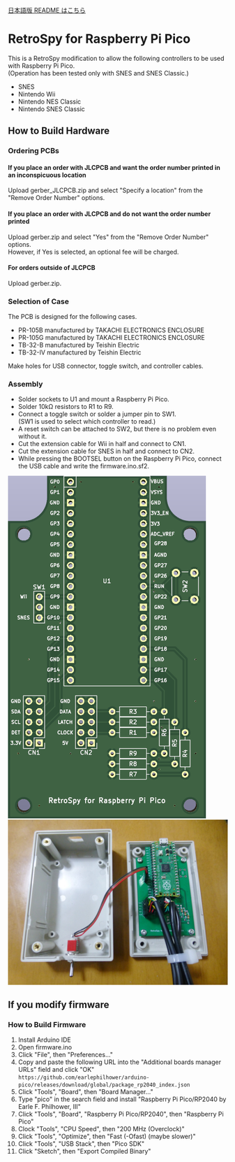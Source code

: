 ﻿[日本語版 README はこちら](README-RaspberryPiPico-ja.md)

# RetroSpy for Raspberry Pi Pico

This is a RetroSpy modification to allow the following controllers to be used with Raspberry Pi Pico.<br>
(Operation has been tested only with SNES and SNES Classic.)

- SNES
- Nintendo Wii
- Nintendo NES Classic
- Nintendo SNES Classic

## How to Build Hardware

### Ordering PCBs

#### If you place an order with JLCPCB and want the order number printed in an inconspicuous location

Upload gerber_JLCPCB.zip and select "Specify a location" from the "Remove Order Number" options.

#### If you place an order with JLCPCB and do not want the order number printed

Upload gerber.zip and select "Yes" from the "Remove Order Number" options.<BR>
However, if Yes is selected, an optional fee will be charged.

#### For orders outside of JLCPCB

Upload gerber.zip.

### Selection of Case

The PCB is designed for the following cases.

* PR-105B manufactured by TAKACHI ELECTRONICS ENCLOSURE
* PR-105G manufactured by TAKACHI ELECTRONICS ENCLOSURE
* TB-32-B manufactured by Teishin Electric
* TB-32-IV manufactured by Teishin Electric

Make holes for USB connector, toggle switch, and controller cables.

### Assembly

* Solder sockets to U1 and mount a Raspberry Pi Pico.
* Solder 10kΩ resistors to R1 to R9.
* Connect a toggle switch or solder a jumper pin to SW1.<br>
  (SW1 is used to select which controller to read.)
* A reset switch can be attached to SW2, but there is no problem even without it.
* Cut the extension cable for Wii in half and connect to CN1.
* Cut the extension cable for SNES in half and connect to CN2.
* While pressing the BOOTSEL button on the Raspberry Pi Pico, connect the USB cable and write the firmware.ino.sf2.

![pcb](tutorial-images/raspberry-pi-pico-pcb.png)
![assembly](tutorial-images/raspberry-pi-pico.jpg)

## If you modify firmware

### How to Build Firmware

1. Install Arduino IDE
2. Open firmware.ino
3. Click "File", then "Preferences..."
4. Copy and paste the following URL into the "Additional boards manager URLs" field and click "OK"<BR>
   `https://github.com/earlephilhower/arduino-pico/releases/download/global/package_rp2040_index.json`
5. Click "Tools", "Board", then "Board Manager..."
6. Type "pico" in the search field and install "Raspberry Pi Pico/RP2040 by Earle F. Philhower, III"
7. Click "Tools", "Board", "Raspberry Pi Pico/RP2040", then "Raspberry Pi Pico"
8. Clock "Tools", "CPU Speed", then "200 MHz (Overclock)"
9. Click "Tools", "Optimize", then "Fast (-Ofast) (maybe slower)"
10. Click "Tools", "USB Stack", then "Pico SDK"
11. Click "Sketch", then "Export Compiled Binary"
